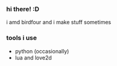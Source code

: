 ### hi there! :D

i amd birdfour and i make stuff sometimes

### tools i use
- python (occasionally)
- lua and love2d
